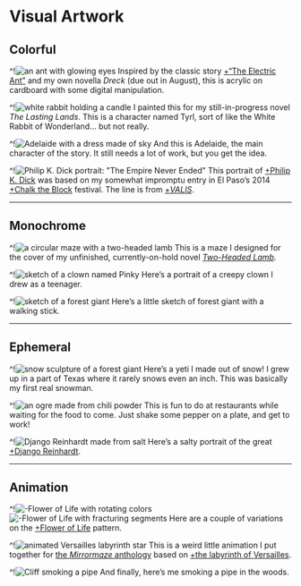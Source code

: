 # Visual Artwork

## Colorful

^!![an ant with glowing eyes](electric-ant)
Inspired by the classic story [+“The Electric Ant”](https://en.wikipedia.org/wiki/The_Electric_Ant) and my own novella *Dreck* (due out in August), this is acrylic on cardboard with some digital manipulation.

^!![white rabbit holding a candle](tyrro-rabbit-painting)
I painted this for my still-in-progress novel *The Lasting Lands*. This is a character named Tyrl, sort of like the White Rabbit of Wonderland… but not really.

^!![Adelaide with a dress made of sky](adelaide-sky)
And this is Adelaide, the main character of the story. It still needs a lot of work, but you get the idea.

^!![Philip K. Dick portrait: "The Empire Never Ended"](pkd-tene)
This portrait of [+Philip K. Dick](https://en.wikipedia.org/wiki/Philip_K._Dick) was based on my somewhat impromptu entry in El Paso’s 2014 [+Chalk the Block](http://www.chalktheblock.com/) festival. The line is from [+*VALIS*](https://en.wikipedia.org/wiki/Valis_(novel)).

---

## Monochrome

^!![a circular maze with a two-headed lamb](2hl-maze)
This is a maze I designed for the cover of my unfinished, currently-on-hold novel [*Two-Headed Lamb*](/writing).

^!![sketch of a clown named Pinky](pinky-clown-sketch)
Here’s a portrait of a creepy clown I drew as a teenager.

^!![sketch of a forest giant](bigfoot-sketch)
Here’s a little sketch of forest giant with a walking stick.

---

## Ephemeral

^!![snow sculpture of a forest giant](bigfoot-snow)
Here’s a yeti I made out of snow! I grew up in a part of Texas where it rarely snows even an inch. This was basically my first real snowman.

^!![an ogre made from chili powder](ogre-chili-powder)
This is fun to do at restaurants while waiting for the food to come. Just shake some pepper on a plate, and get to work!

^!![Django Reinhardt made from salt](django-salt)
Here’s a salty portrait of the great [+Django Reinhardt](https://en.wikipedia.org/wiki/Django_Reinhardt).

---

## Animation

^!![-Flower of Life with rotating colors](anim/flower-spin)
![-Flower of Life with fracturing segments](anim/flower-fracture)
Here are a couple of variations on the [+Flower of Life](https://en.wikipedia.org/wiki/Overlapping_circles_grid) pattern.

^!![animated Versailles labyrinth star](anim/versailles-star)
This is a weird little animation I put together for [the *Mirrormaze* anthology](/mirrormaze) based on [+the labyrinth of Versailles](https://en.wikipedia.org/wiki/The_labyrinth_of_Versailles).

^!![Cliff smoking a pipe](anim/cliff-pipe-colors)
And finally, here’s me smoking a pipe in the woods.
